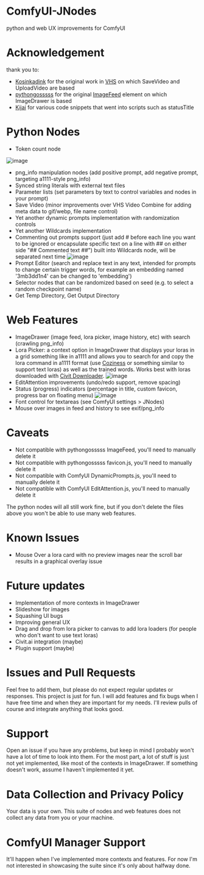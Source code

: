 # ComfyUI-JNodes
 python and web UX improvements for ComfyUI

# Acknowledgement
 thank you to:
 * [Kosinkadink](https://github.com/Kosinkadink) for the original work in [VHS](https://github.com/Kosinkadink/ComfyUI-VideoHelperSuite) on which SaveVideo and UploadVideo are based
 * [pythongosssss](https://github.com/pythongosssss) for the original [ImageFeed](https://github.com/pythongosssss/ComfyUI-Custom-Scripts/blob/main/web/js/imageFeed.js) element on which ImageDrawer is based
 * [Kijai](https://github.com/Kijai) for various code snippets that went into scripts such as statusTitle
 
# Python Nodes
 * Token count node

 ![image](https://github.com/JaredTherriault/ComfyUI-JNodes/assets/8760446/4fa9ca93-3891-434f-8cb1-5e0f0e8ed8ee)
 * png_info manipulation nodes (add positive prompt, add negative prompt, targeting a1111-style png_info)
 * Synced string literals with external text files
 * Parameter lists (set parameters by text to control variables and nodes in your prompt)
 * Save Video (minor improvements over VHS Video Combine for adding meta data to gif/webp, file name control)
 * Yet another dynamic prompts implementation with randomization controls
 * Yet another Wildcards implementation
 * Commenting out prompts support (just add # before each line you want to be ignored or encapsulate specific text on a line with ## on either side "## Commented text ##") built into Wildcards node, will be separated next time
![image](https://github.com/JaredTherriault/ComfyUI-JNodes/assets/8760446/05ae496f-94fa-4fb4-9686-b5f27a996d6b)
 * Prompt Editor (search and replace text in any text, intended for prompts to change certain trigger words, for example an embedding named '3mb3dd1n4' can be changed to 'embedding')
 * Selector nodes that can be randomized based on seed (e.g. to select a random checkpoint name)
 * Get Temp Directory, Get Output Directory
 
# Web Features
 * ImageDrawer (image feed, lora picker, image history, etc) with search (crawling png_info) 
 * Lora Picker: a context option in ImageDrawer that displays your loras in a grid something like in a1111 and allows you to search for and copy the lora command in a1111 format (use [Coziness](https://github.com/skfoo/ComfyUI-Coziness) or something similar to support text loras) as well as the trained words. Works best with loras downloaded with [Civit Downloader](https://www.ayamaru.com/more).
![image](https://github.com/JaredTherriault/ComfyUI-JNodes/assets/8760446/ede152ac-57db-45ab-a1ab-908dba71d206)
 * EditAttention improvements (undo/redo support, remove spacing)
 * Status (progress) indicators (percentage in title, custom favicon, progress bar on floating menu)
![image](https://github.com/JaredTherriault/ComfyUI-JNodes/assets/8760446/5887a6e3-28e6-4a07-a1a4-5a20faa5f557)
 * Font control for textareas (see ComfyUI settings > JNodes)
 * Mouse over images in feed and history to see exif/png_info
 
# Caveats
 * Not compatible with pythongosssss ImageFeed, you'll need to manually delete it
 * Not compatible with pythongosssss favicon.js, you'll need to manually delete it
 * Not compatible with ComfyUI DynamicPrompts.js, you'll need to manually delete it
 * Not compatible with ComfyUI EditAttention.js, you'll need to manually delete it
 
 The python nodes will all still work fine, but if you don't delete the files above you won't be able to use many web features.
 
# Known Issues
 * Mouse Over a lora card with no preview images near the scroll bar results 
in a graphical overlay issue
 
# Future updates
 * Implementation of more contexts in ImageDrawer
 * Slideshow for images
 * Squashing UI bugs
 * Improving general UX
 * Drag and drop from lora picker to canvas to add lora loaders (for people who don't want to use text loras)
 * Civit.ai integration (maybe)
 * Plugin support (maybe)
 
# Issues and Pull Requests
Feel free to add them, but please do not expect regular updates or responses. This project is just for fun. I will add features and fix bugs when I have free time and when they are important for my needs. I'll review pulls of course and integrate anything that looks good.

# Support
Open an issue if you have any problems, but keep in mind I probably won't have a lot of time to look into them. For the most part, a lot of stuff is just not yet implemented, like most of the contexts in ImageDrawer. If something doesn't work, assume I haven't implemented it yet.

# Data Collection and Privacy Policy
Your data is your own. This suite of nodes and web features does not collect any data from you or your machine.

# ComfyUI Manager Support
It'll happen when I've implemented more contexts and features. For now I'm not interested in showcasing the suite since it's only about halfway done.
